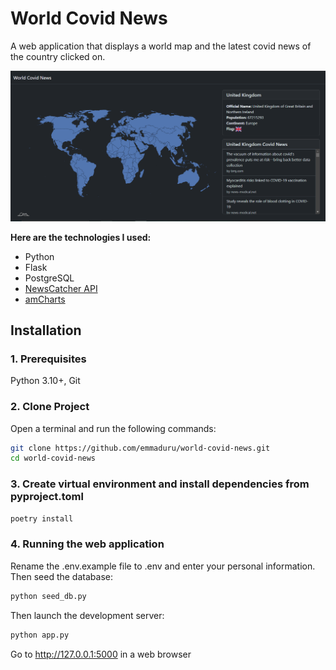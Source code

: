# World Covid News
A web application that displays a world map and the latest covid news of the country clicked on.

![](static/web%20app%20screenshot.PNG)
<br>

**Here are the technologies I used:**
- Python
- Flask
- PostgreSQL
- [NewsCatcher API](https://rapidapi.com/newscatcher-api-newscatcher-api-default/api/covid-19-news)
- [amCharts](https://www.amcharts.com/)

## Installation
### 1. Prerequisites
Python 3.10+, Git

### 2. Clone Project
Open a terminal and run the following commands:
```bash
git clone https://github.com/emmaduru/world-covid-news.git
cd world-covid-news
```

### 3. Create virtual environment and install dependencies from pyproject.toml
```bash
poetry install
```


### 4. Running the web application
Rename the .env.example file to .env and enter your personal information.
Then seed the database:

```bash
python seed_db.py
```

Then launch the development server:

```bash
python app.py
```

Go to http://127.0.0.1:5000 in a web browser
